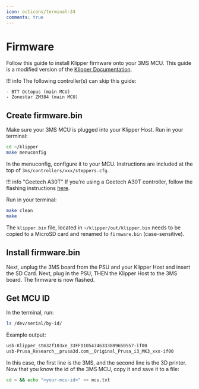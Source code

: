 ```yaml
---
icon: octicons/terminal-24
comments: true
---
```


# Firmware

Follow this guide to install Klipper firmware onto your 3MS MCU. This guide is a modified version of the [Klipper Documentation](https://www.klipper3d.org/Installation.html#building-and-flashing-the-micro-controller).

!!! info
    The following controller(s) can skip this guide:
    
    - BTT Octopus (main MCU)
    - Zonestar ZM384 (main MCU)

## Create firmware.bin

Make sure your 3MS MCU is plugged into your Klipper Host. Run in your terminal:

```sh
cd ~/klipper
make menuconfig
```

In the menuconfig, configure it to your MCU. Instructions are included at the top of `3ms/controllers/xxx/steppers.cfg`.

!!! info "Geetech A30T"
    If you're using a Geetech A30T controller, follow the flashing instructions [here](geetech-a30t.md#firmware).

Run in your terminal:

```sh
make clean
make
```

The `klipper.bin` file, located in `~/klipper/out/klipper.bin` needs to be copied to a MicroSD card and renamed to `firmware.bin` (case-sensitive). 

## Install firmware.bin

Next, unplug the 3MS board from the PSU and your Klipper Host and insert the SD Card. Next, plug in the PSU, THEN the Klipper Host to the 3MS board. The firmware is now flashed.

## Get MCU ID

In the terminal, run:

```sh
ls /dev/serial/by-id/
```

Example output:

```sh
usb-Klipper_stm32f103xe_33FFD1054746333809650557-if00
usb-Prusa_Research__prusa3d.com__Original_Prusa_i3_MK3_xxx-if00
```

In this case, the first line is the 3MS, and the second line is the 3D printer. Now that you know the id of the 3MS MCU, copy it and save it to a file:

```sh
cd ~ && echo "<your-mcu-id>" >> mcu.txt 
```
